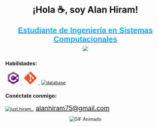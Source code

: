 <h1 align="center">¡Hola ☕, soy Alan Hiram!</h1>
<h3 align="center">
    <a href="https://github.com/Alanhiram75">
        <span style="color: #00aaff; font-size: 24px; font-family: Arial, sans-serif;">Estudiante de Ingeniería en Sistemas Computacionales</span><br>
        <span style="color: #00aaff; font-size: 24px;">
            <img src="https://readme-typing-svg.herokuapp.com?lines=Programador&center=true&width=300&height=45">
        </span>
    </a>
</h3>

<h3 align="left">Habilidades:</h3>
<p align="left" style="margin: 0;">
    <a href="https://docs.microsoft.com/en-us/dotnet/csharp/" target="_blank" rel="noreferrer"> 
        <img src="https://raw.githubusercontent.com/devicons/devicon/master/icons/csharp/csharp-original.svg" alt="csharp" width="40" height="40" style="margin: 0 5px;"/> 
    </a> 
    <a href="https://git-scm.com/" target="_blank" rel="noreferrer">
        <img src="https://raw.githubusercontent.com/devicons/devicon/master/icons/git/git-original.svg" alt="git" width="40" height="40" style="margin: 0 5px;"/>
    </a>
    <a href="https://www.database.com" target="_blank" rel="noreferrer">
        <img src="https://raw.githubusercontent.com/devicons/devicon/master/icons/database/database-original.svg" alt="database" width="40" height="40" style="margin: 0 5px;"/>
    </a>
</p>

<h3 align="left">Conéctate conmigo:</h3>
<p align="left" style="margin: 0;">
    <a href="https://instagram.com/just.hiram_" target="blank">
        <img align="center" src="https://raw.githubusercontent.com/rahuldkjain/github-profile-readme-generator/master/src/images/icons/Social/instagram.svg" alt="just.hiram_" height="30" width="30" style="margin: 0; padding: 0;"/>
    </a>
    <a href="mailto:alanhiram75@gmail.com" style="font-size: 20px; margin: 0 5px;">alanhiram75@gmail.com</a>
</p>

<p align="center">
    <img src="https://64.media.tumblr.com/f8134b0337d2c3d025b82904c07faf74/tumblr_pdewz5XhaW1scncwdo1_540.gif" width="300" alt="GIF Animado" />
</p>
